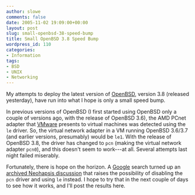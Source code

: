 ```yaml
---
author: slowe
comments: false
date: 2005-11-02 19:09:00+00:00
layout: post
slug: small-openbsd-38-speed-bump
title: Small OpenBSD 3.8 Speed Bump
wordpress_id: 110
categories:
- Information
tags:
- BSD
- UNIX
- Networking
---
```


My attempts to deploy the latest version of [OpenBSD](http://www.openbsd.org/), version 3.8 (released yesterday), have run into what I hope is only a small speed bump.

In previous versions of OpenBSD (I first started using OpenBSD only a couple of versions ago, with the release of OpenBSD 3.6), the AMD PCnet adapter that [VMware](http://www.vmware.com/) presents to virtual machines was detected using the `le` driver. So, the virtual network adapter in a VM running OpenBSD 3.6/3.7 (and earlier versions, presumably) would be `le1`. With the release of OpenBSD 3.8, the driver has changed to `pcn` (making the virtual network adapter `pcn0`), and this doesn't seem to work---at all. Several attempts last night failed miserably.

Fortunately, there is hope on the horizon. A [Google](http://www.google.com/) search turned up an [archived Neohapsis discussion](http://archives.neohapsis.com/archives/openbsd/2005-08/1314.html) that raises the possibility of disabling the `pcn` driver and using `le` instead. I hope to try that in the next couple of days to see how it works, and I'll post the results here.
